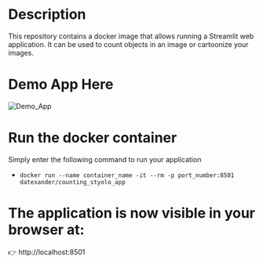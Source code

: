 # Description

This repository contains a docker image that allows running a Streamlit web application. It can be used to count objects in an image or cartoonize your images.

# Demo App Here 

![Demo_App](https://user-images.githubusercontent.com/45697319/96905057-8f158b80-145d-11eb-9b82-16c35f403937.gif)

# Run the docker container

Simply enter the following command to run your application


* `docker run --name container_name -it --rm -p port_number:8501 datexander/counting_styolo_app`

# The application is now visible in your browser at: 

👉 http://localhost:8501
